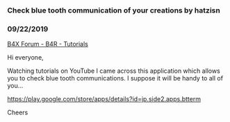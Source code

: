 ### Check blue tooth communication of your creations by hatzisn
### 09/22/2019
[B4X Forum - B4R - Tutorials](https://www.b4x.com/android/forum/threads/109808/)

Hi everyone,  
  
Watching tutorials on YouTube I came across this application which allows you to check blue tooth communications. I suppose it will be handy to all of you…  
  
<https://play.google.com/store/apps/details?id=jp.side2.apps.btterm>  
  
Cheers
